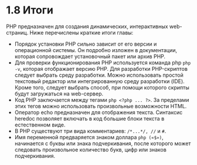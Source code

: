 # 1.8 Итоги

РНР предназначен для создания динамических, интерактивных 
web-страниц. Ниже перечислены краткие итоги главы:

* Порядок установки РНР сильно зависит от его версии и операционной 
системы. Он подробно изложен в документации, которая сопровождает 
установочный пакет или архив РНР.
* Для проверки функционирования РНР используется команда php `php -v`, 
которая отображает версию РНР.
Для разработки PHP-скриптов следует выбрать среду разработки. Можно
использовать простой текстовый редактор или интегрированную среду 
разработки (IDE). Кроме того, следует выбрать способ, при помощи которого
скрипты будут загружаться на web-сервер.
* Код РНР заключается между тегами `php <?php ... ?>`. За пределами этих 
тегов можно использовать произвольные возможности HTML.
* Оператор echo предназначен для отображения текста.
Синтаксис heredoc позволяет включать в код большие блоки текста в 
естественном виде.
* В РНР существуют три вида комментариев: `/*...*/, //` и `#`.
* Имя переменной предваряется знаком доллара `php («$»)`, начинается с буквы
или знака подчеркивания, после которого может следовать произвольное
количество букв, цифр или знаков подчеркивания.